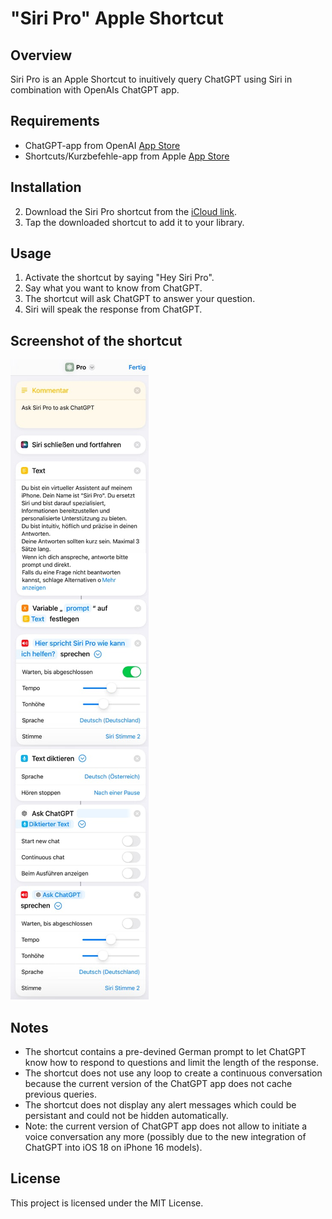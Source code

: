 # "Siri Pro" Apple Shortcut

## Overview

Siri Pro is an Apple Shortcut to inuitively query ChatGPT using Siri in combination with OpenAIs ChatGPT app.

## Requirements

- ChatGPT-app from OpenAI [App Store](https://apps.apple.com/de/app/chatgpt/id6448311069)
- Shortcuts/Kurzbefehle-app from Apple [App Store](https://apps.apple.com/de/app/kurzbefehle/id915249334)

## Installation

2. Download the Siri Pro shortcut from the [iCloud link](https://www.icloud.com/shortcuts/c98dbf37ff9e4ffbb06e9ab55383d906).
3. Tap the downloaded shortcut to add it to your library.

## Usage

1. Activate the shortcut by saying "Hey Siri Pro".
2. Say what you want to know from ChatGPT.
3. The shortcut will ask ChatGPT to answer your question.
3. Siri will speak the response from ChatGPT.

## Screenshot of the shortcut

![Siri Pro Shortcut Screenshot](siri-pro-shortcut-screenshot.jpg)

## Notes

- The shortcut contains a pre-devined German prompt to let ChatGPT know how to respond to questions and limit the length of the response.
- The shortcut does not use any loop to create a continuous conversation because the current version of the ChatGPT app does not cache previous queries. 
- The shortcut does not display any alert messages which could be persistant and could not be hidden automatically.
- Note: the current version of ChatGPT app does not allow to initiate a voice conversation any more (possibly due to the new integration of ChatGPT into iOS 18 on iPhone 16 models).

## License

This project is licensed under the MIT License.